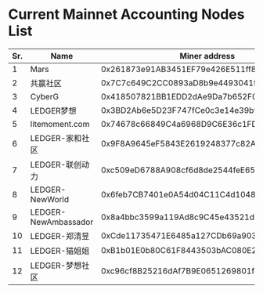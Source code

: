 # Current Mainnet Accounting Nodes List

Sr. | Name | Miner address | RPC Url
--|--|--|--
1| Mars | 0x261873e91AB3451EF79e426E511ff8F38A171AE7 | http://139.196.183.74:8801
2| 共赢社区 | 0x7C7c649C2CC0893aD8b9e4493041f9Bd47aE241C  | http://39.98.179.81:8801
3| CyberG |  0x418507821BB1EDD2dAe9Da7b652F0CDb126547BE | http://39.98.209.170:8801
4| LEDGER梦想 |  0x3BD2Ab6e5D23F747fCe0c3e14e39b90dc0E2A4fa | http://47.105.218.77:8801
5| litemoment.com |  0x74678c66849C4a6968D9C6E36c1FDe1f142Fd00F | http://miner.litemoment.com:8801
6| LEDGER-家和社区 |  0x9F8A9645eF5843E2619248377c82A6Fee6d9168e | http://8.135.16.139:8801
7| LEDGER-联创动力 |  0xc509eD6788A908cf6d8de2544feE65485cb01aaa | http://106.55.254.136:8801
8| LEDGER-NewWorld |  0x6feb7CB7401e0A54d04C11C4d10480DF74750818 | http://139.99.89.4:8801
9| LEDGER-NewAmbassador |  0x8a4bbc3599a119Ad8c9C45e43521dbF1e803dC85 | http://51.79.167.42:8801
10| LEDGER-郑清昱 |  0xCde11735471E6485a127CDb69a903C451d572B10 | http://8.129.42.220:8801
11| LEDGER-猫姐姐 |  0xB1b01E0b80C61F8443503bAC080E20c4115140FC | http://47.108.89.14:8801
12| LEDGER-梦想社区 |  0xc96cf8B25216dAf7B9E0651269801fF40D57Aad1 | http://47.101.57.33:8801
